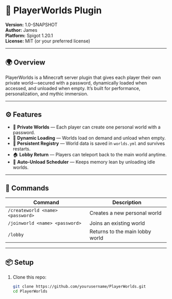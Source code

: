 # 🧱 PlayerWorlds Plugin

**Version:** 1.0-SNAPSHOT  
**Author:** James  
**Platform:** Spigot 1.20.1  
**License:** MIT (or your preferred license)

---

## 🌍 Overview

PlayerWorlds is a Minecraft server plugin that gives each player their own private world—secured with a password, dynamically loaded when accessed, and unloaded when empty. It’s built for performance, personalization, and mythic immersion.

---

## ⚙️ Features

- 🔐 **Private Worlds** — Each player can create one personal world with a password.
- 🚪 **Dynamic Loading** — Worlds load on demand and unload when empty.
- 🧠 **Persistent Registry** — World data is saved in `worlds.yml` and survives restarts.
- 🏠 **Lobby Return** — Players can teleport back to the main world anytime.
- 🔄 **Auto-Unload Scheduler** — Keeps memory lean by unloading idle worlds.

---

## 🧪 Commands

| Command | Description |
|--------|-------------|
| `/createworld <name> <password>` | Creates a new personal world |
| `/joinworld <name> <password>` | Joins an existing world |
| `/lobby` | Returns to the main lobby world |

---

## 📦 Setup

1. Clone this repo:
   ```bash
   git clone https://github.com/yourusername/PlayerWorlds.git
   cd PlayerWorlds
